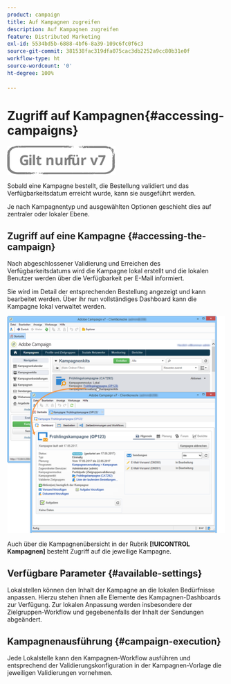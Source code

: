 ```yaml
---
product: campaign
title: Auf Kampagnen zugreifen
description: Auf Kampagnen zugreifen
feature: Distributed Marketing
exl-id: 5534bd5b-6888-4bf6-8a39-109c6fc0f6c3
source-git-commit: 381538fac319dfa075cac3db2252a9cc80b31e0f
workflow-type: ht
source-wordcount: '0'
ht-degree: 100%

---
```


# Zugriff auf Kampagnen{#accessing-campaigns}

![](../../assets/v7-only.svg)

Sobald eine Kampagne bestellt, die Bestellung validiert und das Verfügbarkeitsdatum erreicht wurde, kann sie ausgeführt werden.

Je nach Kampagnentyp und ausgewählten Optionen geschieht dies auf zentraler oder lokaler Ebene.

## Zugriff auf eine Kampagne {#accessing-the-campaign}

Nach abgeschlossener Validierung und Erreichen des Verfügbarkeitsdatums wird die Kampagne lokal erstellt und die lokalen Benutzer werden über die Verfügbarkeit per E-Mail informiert.

Sie wird im Detail der entsprechenden Bestellung angezeigt und kann bearbeitet werden. Über ihr nun vollständiges Dashboard kann die Kampagne lokal verwaltet werden.

![](assets/mkg_dist_local_op_edit_new_op1.png)

Auch über die Kampagnenübersicht in der Rubrik **[!UICONTROL Kampagnen]** besteht Zugriff auf die jeweilige Kampagne.

## Verfügbare Parameter {#available-settings}

Lokalstellen können den Inhalt der Kampagne an die lokalen Bedürfnisse anpassen. Hierzu stehen ihnen alle Elemente des Kampagnen-Dashboards zur Verfügung. Zur lokalen Anpassung werden insbesondere der Zielgruppen-Workflow und gegebenenfalls der Inhalt der Sendungen abgeändert.

## Kampagnenausführung {#campaign-execution}

Jede Lokalstelle kann den Kampagnen-Workflow ausführen und entsprechend der Validierungskonfiguration in der Kampagnen-Vorlage die jeweiligen Validierungen vornehmen.
